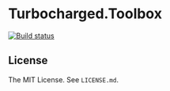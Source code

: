 Turbocharged.Toolbox
====================

[![Build status](https://ci.appveyor.com/api/projects/status/x6o5a33o5sn3vh9o?svg=true)](https://ci.appveyor.com/project/jennings/turbocharged-toolbox)


## License

The MIT License. See `LICENSE.md`.
